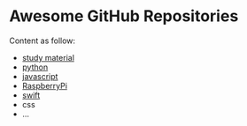 Awesome GitHub Repositories
===============================

Content as follow:

- [study material](materials.md)
- [python](python.md)
- [javascript](javascript.md)
- [RaspberryPi](raspberrypi.md)
- [swift](swift.md)
- css
- ...


